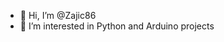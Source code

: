 - 👋 Hi, I’m @Zajic86
- 👀 I’m interested in Python and Arduino projects


<!---
Zajic86/Zajic86 is a ✨ special ✨ repository because its `README.md` (this file) appears on your GitHub profile.
You can click the Preview link to take a look at your changes.
--->
